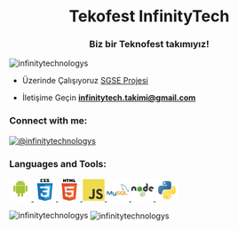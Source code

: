 <h1 align="center">Tekofest InfinityTech</h1>
<h3 align="center">Biz bir Teknofest takımıyız!</h3>

<p align="left"> <img src="https://komarev.com/ghpvc/?username=infinitytechnologys&label=Profile%20views&color=0e75b6&style=flat" alt="infinitytechnologys" /> </p>

- Üzerinde Çalışıyoruz [SGSE Projesi](https://sgse.pages.dev/)

- İletişime Geçin **infinitytech.takimi@gmail.com**

<h3 align="left">Connect with me:</h3>
<p align="left">
<a href="https://www.youtube.com/c/@infinitytechnologys" target="blank"><img align="center" src="https://raw.githubusercontent.com/rahuldkjain/github-profile-readme-generator/master/src/images/icons/Social/youtube.svg" alt="@infinitytechnologys" height="30" width="40" /></a>
</p>

<h3 align="left">Languages and Tools:</h3>
<p align="left"> <a href="https://developer.android.com" target="_blank" rel="noreferrer"> <img src="https://raw.githubusercontent.com/devicons/devicon/master/icons/android/android-original-wordmark.svg" alt="android" width="40" height="40"/> </a> <a href="https://www.w3schools.com/css/" target="_blank" rel="noreferrer"> <img src="https://raw.githubusercontent.com/devicons/devicon/master/icons/css3/css3-original-wordmark.svg" alt="css3" width="40" height="40"/> </a> <a href="https://www.w3.org/html/" target="_blank" rel="noreferrer"> <img src="https://raw.githubusercontent.com/devicons/devicon/master/icons/html5/html5-original-wordmark.svg" alt="html5" width="40" height="40"/> </a> <a href="https://developer.mozilla.org/en-US/docs/Web/JavaScript" target="_blank" rel="noreferrer"> <img src="https://raw.githubusercontent.com/devicons/devicon/master/icons/javascript/javascript-original.svg" alt="javascript" width="40" height="40"/> </a> <a href="https://www.mysql.com/" target="_blank" rel="noreferrer"> <img src="https://raw.githubusercontent.com/devicons/devicon/master/icons/mysql/mysql-original-wordmark.svg" alt="mysql" width="40" height="40"/> </a> <a href="https://nodejs.org" target="_blank" rel="noreferrer"> <img src="https://raw.githubusercontent.com/devicons/devicon/master/icons/nodejs/nodejs-original-wordmark.svg" alt="nodejs" width="40" height="40"/> </a> <a href="https://www.python.org" target="_blank" rel="noreferrer"> <img src="https://raw.githubusercontent.com/devicons/devicon/master/icons/python/python-original.svg" alt="python" width="40" height="40"/> </a> </p>

<p><img align="left" src="https://github-readme-stats.vercel.app/api/top-langs?username=infinitytechnologys&show_icons=true&locale=en&layout=compact" alt="infinitytechnologys" /></p>

<p>&nbsp;<img align="center" src="https://github-readme-stats.vercel.app/api?username=infinitytechnologys&show_icons=true&locale=en" alt="infinitytechnologys" /></p>

